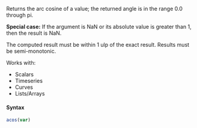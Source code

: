 Returns the arc cosine of a value; the returned angle is in the range 0.0 through pi. 

**Special case:** If the argument is NaN or its absolute value is greater than 1, then the result is NaN.

The computed result must be within 1 ulp of the exact result. Results must be semi-monotonic.

Works with:
* Scalars
* Timeseries
* Curves
* Lists/Arrays

#### Syntax
```js
acos(var)
```
